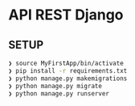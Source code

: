 # API REST Django

## SETUP

```bash
❯ source MyFirstApp/bin/activate
❯ pip install -r requirements.txt
❯ python manage.py makemigrations
❯ python manage.py migrate
❯ python manage.py runserver
```
